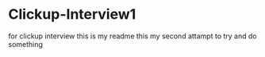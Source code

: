 # Clickup-Interview1
for clickup interview 
this is my readme 
this my second attampt to try and do something 
